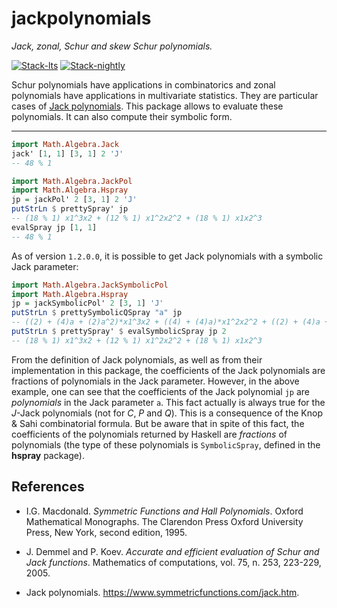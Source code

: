 # jackpolynomials

*Jack, zonal, Schur and skew Schur polynomials.*

<!-- badges: start -->
[![Stack-lts](https://github.com/stla/jackpolynomials/actions/workflows/Stack-lts.yml/badge.svg)](https://github.com/stla/jackpolynomials/actions/workflows/Stack-lts.yml)
[![Stack-nightly](https://github.com/stla/jackpolynomials/actions/workflows/Stack-nightly.yml/badge.svg)](https://github.com/stla/jackpolynomials/actions/workflows/Stack-nightly.yml)
<!-- badges: end -->

Schur polynomials have applications in combinatorics and zonal polynomials have
applications in multivariate statistics. They are particular cases of
[Jack polynomials](https://en.wikipedia.org/wiki/Jack_function). This package
allows to evaluate these polynomials. It can also compute their symbolic form.

___

```haskell
import Math.Algebra.Jack
jack' [1, 1] [3, 1] 2 'J'
-- 48 % 1
```

```haskell
import Math.Algebra.JackPol
import Math.Algebra.Hspray
jp = jackPol' 2 [3, 1] 2 'J'
putStrLn $ prettySpray' jp
-- (18 % 1) x1^3x2 + (12 % 1) x1^2x2^2 + (18 % 1) x1x2^3
evalSpray jp [1, 1]
-- 48 % 1
```

As of version `1.2.0.0`, it is possible to get Jack polynomials with a symbolic Jack parameter:

```haskell
import Math.Algebra.JackSymbolicPol
import Math.Algebra.Hspray
jp = jackSymbolicPol' 2 [3, 1] 'J'
putStrLn $ prettySymbolicQSpray "a" jp
-- ((2) + (4)a + (2)a^2)*x1^3x2 + ((4) + (4)a)*x1^2x2^2 + ((2) + (4)a + (2)a^2)*x1x2^3
putStrLn $ prettySpray' $ evalSymbolicSpray jp 2
-- (18 % 1) x1^3x2 + (12 % 1) x1^2x2^2 + (18 % 1) x1x2^3
```

From the definition of Jack polynomials, as well as from their implementation in this package, 
the coefficients of the Jack polynomials are fractions of polynomials in the Jack parameter. 
However, in the above example, one can see that the coefficients of the Jack polynomial `jp` 
are *polynomials* in the Jack parameter `a`. 
This fact actually is always true for the $J$-Jack polynomials (not for $C$, $P$ and $Q$). 
This is a consequence of the Knop & Sahi combinatorial formula.
But be aware that in spite of this fact, the coefficients of the polynomials returned by 
Haskell are *fractions* of polynomials (the type of these polynomials is `SymbolicSpray`, 
defined in the **hspray** package).


## References

* I.G. Macdonald. *Symmetric Functions and Hall Polynomials*. Oxford Mathematical Monographs. The Clarendon Press Oxford University Press, New York, second edition, 1995.

* J. Demmel and P. Koev. *Accurate and efficient evaluation of Schur and Jack functions*. Mathematics of computations, vol. 75, n. 253, 223-229, 2005.

* Jack polynomials. <https://www.symmetricfunctions.com/jack.htm>.
